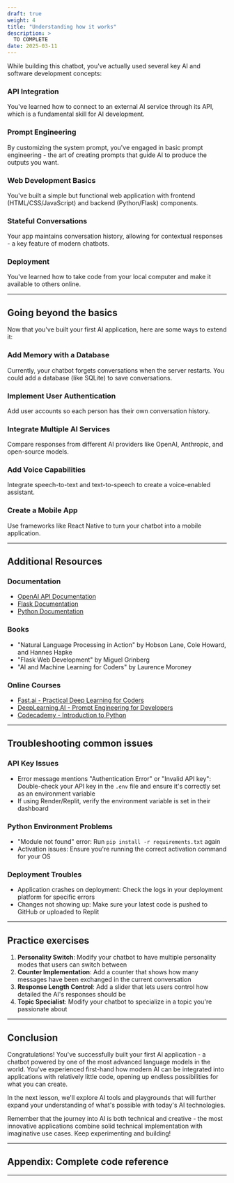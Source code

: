 ```yaml
---
draft: true
weight: 4
title: "Understanding how it works"
description: >
  TO COMPLETE
date: 2025-03-11
---
```


While building this chatbot, you've actually used several key AI and software development concepts:

### API Integration
You've learned how to connect to an external AI service through its API, which is a fundamental skill for AI development.

### Prompt Engineering
By customizing the system prompt, you've engaged in basic prompt engineering - the art of creating prompts that guide AI to produce the outputs you want.

### Web Development Basics
You've built a simple but functional web application with frontend (HTML/CSS/JavaScript) and backend (Python/Flask) components.

### Stateful Conversations
Your app maintains conversation history, allowing for contextual responses - a key feature of modern chatbots.

### Deployment
You've learned how to take code from your local computer and make it available to others online.

---

## Going beyond the basics

Now that you've built your first AI application, here are some ways to extend it:

### Add Memory with a Database
Currently, your chatbot forgets conversations when the server restarts. You could add a database (like SQLite) to save conversations.

### Implement User Authentication
Add user accounts so each person has their own conversation history.

### Integrate Multiple AI Services
Compare responses from different AI providers like OpenAI, Anthropic, and open-source models.

### Add Voice Capabilities
Integrate speech-to-text and text-to-speech to create a voice-enabled assistant.

### Create a Mobile App
Use frameworks like React Native to turn your chatbot into a mobile application.

---

## Additional Resources

### Documentation
- [OpenAI API Documentation](https://platform.openai.com/docs/introduction)
- [Flask Documentation](https://flask.palletsprojects.com/)
- [Python Documentation](https://docs.python.org/3/)

### Books
- "Natural Language Processing in Action" by Hobson Lane, Cole Howard, and Hannes Hapke
- "Flask Web Development" by Miguel Grinberg
- "AI and Machine Learning for Coders" by Laurence Moroney

### Online Courses
- [Fast.ai - Practical Deep Learning for Coders](https://www.fast.ai/)
- [DeepLearning.AI - Prompt Engineering for Developers](https://www.deeplearning.ai/short-courses/prompt-engineering-for-developers/)
- [Codecademy - Introduction to Python](https://www.codecademy.com/learn/learn-python-3)

---

## Troubleshooting common issues

### API Key Issues
- Error message mentions "Authentication Error" or "Invalid API key": Double-check your API key in the `.env` file and ensure it's correctly set as an environment variable
- If using Render/Replit, verify the environment variable is set in their dashboard

### Python Environment Problems
- "Module not found" error: Run `pip install -r requirements.txt` again
- Activation issues: Ensure you're running the correct activation command for your OS

### Deployment Troubles
- Application crashes on deployment: Check the logs in your deployment platform for specific errors
- Changes not showing up: Make sure your latest code is pushed to GitHub or uploaded to Replit

---

## Practice exercises

1. **Personality Switch**: Modify your chatbot to have multiple personality modes that users can switch between
2. **Counter Implementation**: Add a counter that shows how many messages have been exchanged in the current conversation
3. **Response Length Control**: Add a slider that lets users control how detailed the AI's responses should be
4. **Topic Specialist**: Modify your chatbot to specialize in a topic you're passionate about

---

## Conclusion

Congratulations! You've successfully built your first AI application - a chatbot powered by one of the most advanced language models in the world. You've experienced first-hand how modern AI can be integrated into applications with relatively little code, opening up endless possibilities for what you can create.

In the next lesson, we'll explore AI tools and playgrounds that will further expand your understanding of what's possible with today's AI technologies.

Remember that the journey into AI is both technical and creative - the most innovative applications combine solid technical implementation with imaginative use cases. Keep experimenting and building!

---

## Appendix: Complete code reference

---
